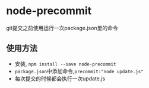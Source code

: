 # node-precommit
git提交之前使用运行一次package.json里的命令

## 使用方法

- 安装, `npm install --save node-precommit`
- `package.json`中添加命令,`precommit:"node update.js"`
- 每次提交的时候都会执行一次update.js
